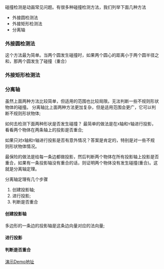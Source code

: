 碰撞检测是动画常见问题。有很多种碰撞检测方法，我们列举下面几种方法
* 外接圆检测法
* 外接矩形检测法
* 分离轴

### 外接圆检测法
这个方法最为简单。当两个圆发生碰撞时，如果两个圆心的距离小于两个圆半径之和，那两个圆发生了碰撞（重合）


### 外接矩形检测法


### 分离轴
虽然上面两种方法比较简单，但适用的范围也比较局限。无法判断一些不规则形状物体的碰撞。
分离轴比上面两种方法更加复杂，但是适用范围会更广，它可以判断不规则形状物体;

如何去检测下面两种形状是否发生碰撞？
最简单的做法是在`X`轴和`Y`轴进行投影，看看两个物体在两条轴上的投影是否重合;





如果只对`X`轴和`Y`轴进行投影是否有意外情况？答案是肯定的，特别是对一些不规则形状物体情况。



最保险的做法是给每一条边都做投影，然后判断两个物体在所有投影轴上投影是否重合，如果有一条投影轴没有重合的话，则证明两个物体没有发生碰撞(重合)。这就是分离轴定理。

分离轴定理有几个步骤
1. 创建投影轴;
2. 进行投影;
3. 判断是否重合


#### 创建投影轴
多边形的一条边的投影轴是这条边向量对应的法向量;

#### 进行投影


#### 判断是否重合


[演示Demo地址](https://codepen.io/niuben/full/XBPZQv/)




